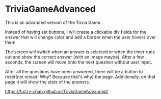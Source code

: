 # TriviaGameAdvanced

This is an advanced version of the Trivia Game.

Instead of having set buttons, I will create a clickable div fields for the answer that will change color and add a border when the user hovers over them.

The screen will switch when an answer is selected or when the timer runs out and show the correct answer (with an image maybe). After a few seconds, the screen will move onto the next question without user input.

After all the questions have been answered, there will be a button to reset(not reload! Why? Because that's why) the page. Additionally, on that page it will show the stats of the answers.

https://fuzzy-chan.github.io/TriviaGameAdvanced/
